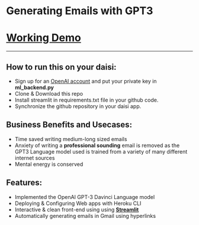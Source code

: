 # Generating Emails with GPT3


# [Working Demo]( https://email-generation.herokuapp.com/)

_____
## How to run this on your daisi:
* Sign up for an [OpenAI account](https://beta.openai.com/signup) and put your private key in **ml_backend.py**
* Clone & Download this repo
* Install streamlit in requirements.txt file in your github code.
* Synchronize the github repository in your daisi app.

## Business Benefits and Usecases:
* Time saved writing medium-long sized emails
* Anxiety of writing a **professional sounding** email is removed as the GPT3 Language model used is trained from a variety of many different internet sources
* Mental energy is conserved

## Features:
* Implemented the OpenAI GPT-3 Davinci Language model
* Deploying & Configuring Web apps with Heroku CLI
* Interactive & clean front-end using using [**Streamlit**](https://streamlit.io/)
* Automatically generating emails in Gmail using hyperlinks
